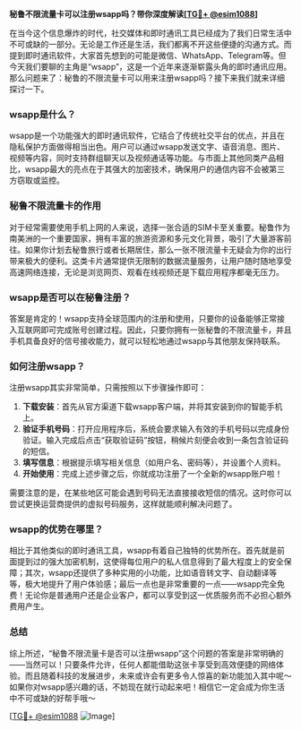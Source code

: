 **秘鲁不限流量卡可以注册wsapp吗？带你深度解读[[TG💪+ @esim1088](https://t.me/s/esim1088)]**

在当今这个信息爆炸的时代，社交媒体和即时通讯工具已经成为了我们日常生活中不可或缺的一部分。无论是工作还是生活，我们都离不开这些便捷的沟通方式。而提到即时通讯软件，大家首先想到的可能是微信、WhatsApp、Telegram等。但今天我们要聊的主角是“wsapp”，这是一个近年来逐渐崭露头角的即时通讯应用。那么问题来了：秘鲁的不限流量卡可以用来注册wsapp吗？接下来我们就来详细探讨一下。

### wsapp是什么？

wsapp是一个功能强大的即时通讯软件，它结合了传统社交平台的优点，并且在隐私保护方面做得相当出色。用户可以通过wsapp发送文字、语音消息、图片、视频等内容，同时支持群组聊天以及视频通话等功能。与市面上其他同类产品相比，wsapp最大的亮点在于其强大的加密技术，确保用户的通信内容不会被第三方窃取或监控。

### 秘鲁不限流量卡的作用

对于经常需要使用手机上网的人来说，选择一张合适的SIM卡至关重要。秘鲁作为南美洲的一个重要国家，拥有丰富的旅游资源和多元文化背景，吸引了大量游客前往。如果你计划去秘鲁旅行或者长期居住，那么一张不限流量卡无疑会为你的出行带来极大的便利。这类卡片通常提供无限制的数据流量服务，让用户随时随地享受高速网络连接，无论是浏览网页、观看在线视频还是下载应用程序都毫无压力。

### wsapp是否可以在秘鲁注册？

答案是肯定的！wsapp支持全球范围内的注册和使用，只要你的设备能够正常接入互联网即可完成账号创建过程。因此，只要你拥有一张秘鲁的不限流量卡，并且手机具备良好的信号接收能力，就可以轻松地通过wsapp与其他朋友保持联系。

### 如何注册wsapp？

注册wsapp其实非常简单，只需按照以下步骤操作即可：

1. **下载安装**：首先从官方渠道下载wsapp客户端，并将其安装到你的智能手机上。
2. **验证手机号码**：打开应用程序后，系统会要求输入有效的手机号码以完成身份验证。输入完成后点击“获取验证码”按钮，稍候片刻便会收到一条包含验证码的短信。
3. **填写信息**：根据提示填写相关信息（如用户名、密码等），并设置个人资料。
4. **开始使用**：完成上述步骤之后，你就成功注册了一个全新的wsapp账户啦！

需要注意的是，在某些地区可能会遇到号码无法直接接收短信的情况。这时你可以尝试更换运营商提供的虚拟号码服务，这样就能顺利解决问题了。

### wsapp的优势在哪里？

相比于其他类似的即时通讯工具，wsapp有着自己独特的优势所在。首先就是前面提到过的强大加密机制，这使得每位用户的私人信息得到了最大程度上的安全保障；其次，wsapp还提供了多种实用的小功能，比如语音转文字、自动翻译等等，极大地提升了用户体验感；最后一点也是非常重要的一点——wsapp完全免费！无论你是普通用户还是企业客户，都可以享受到这一优质服务而不必担心额外费用产生。

### 总结

综上所述，“秘鲁不限流量卡是否可以注册wsapp”这个问题的答案是非常明确的——当然可以！只要条件允许，任何人都能借助这张卡享受到高效便捷的网络体验。而且随着科技的发展进步，未来或许会有更多令人惊喜的新功能加入其中呢～如果你对wsapp感兴趣的话，不妨现在就行动起来吧！相信它一定会成为你生活中不可或缺的好帮手哦～

[[TG💪+ @esim1088](https://t.me/s/esim1088) ![Image](https://i.postimg.cc/4NQfJmqS/Snipaste-2025-05-13-00-14-12.png)]